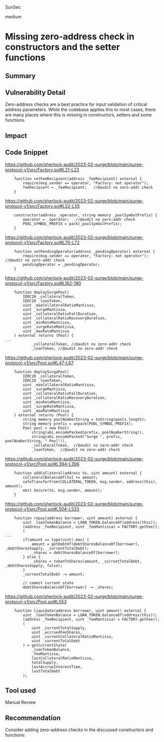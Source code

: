 SunSec

medium

# Missing zero-address check in constructors and the setter functions

## Summary

## Vulnerability Detail
Zero-address checks are a best practice for input validation of critical address parameters. While the codebase applies this to most cases, there are many places where this is missing in constructors, setters and some functions.

## Impact

## Code Snippet
https://github.com/sherlock-audit/2023-02-surge/blob/main/surge-protocol-v1/src/Factory.sol#L21-L23
```solidity
    function setFeeRecipient(address _feeRecipient) external {
        require(msg.sender == operator, "Factory: not operator");  
        feeRecipient = _feeRecipient;   //@audit no zero-addr check
    }
```
https://github.com/sherlock-audit/2023-02-surge/blob/main/surge-protocol-v1/src/Factory.sol#L52-L55
```solidity
    constructor(address _operator, string memory _poolSymbolPrefix) {
        operator = _operator;   //@audit no zero-addr check
        POOL_SYMBOL_PREFIX = pack(_poolSymbolPrefix);
    }
```

https://github.com/sherlock-audit/2023-02-surge/blob/main/surge-protocol-v1/src/Factory.sol#L70-L72
```solidity
    function setPendingOperator(address _pendingOperator) external {
        require(msg.sender == operator, "Factory: not operator");  //@audit no zero-addr check
        pendingOperator = _pendingOperator;
    }
```
https://github.com/sherlock-audit/2023-02-surge/blob/main/surge-protocol-v1/src/Factory.sol#L162-180
```solidity
    function deploySurgePool(
        IERC20 _collateralToken,
        IERC20 _loanToken,
        uint _maxCollateralRatioMantissa,
        uint _surgeMantissa,
        uint _collateralRatioFallDuration,
        uint _collateralRatioRecoveryDuration,
        uint _minRateMantissa,
        uint _surgeRateMantissa,
        uint _maxRateMantissa
    ) external returns (Pool) {
...
            _collateralToken, //@audit no zero-addr check
            _loanToken, //@audit no zero-addr check
```

https://github.com/sherlock-audit/2023-02-surge/blob/main/surge-protocol-v1/src/Pool.sol#L47-L67
```solidity
    function deploySurgePool(
        IERC20 _collateralToken,
        IERC20 _loanToken,
        uint _maxCollateralRatioMantissa,
        uint _surgeMantissa,
        uint _collateralRatioFallDuration,
        uint _collateralRatioRecoveryDuration,
        uint _minRateMantissa,
        uint _surgeRateMantissa,
        uint _maxRateMantissa
    ) external returns (Pool) {
        string memory poolNumberString = toString(pools.length);
        string memory prefix = unpack(POOL_SYMBOL_PREFIX);
        Pool pool = new Pool(
            string(abi.encodePacked(prefix, poolNumberString)),
            string(abi.encodePacked("Surge ", prefix, poolNumberString, " Pool")),
            _collateralToken,  //@audit no zero-addr check
            _loanToken,  //@audit no zero-addr check
```
https://github.com/sherlock-audit/2023-02-surge/blob/main/surge-protocol-v1/src/Pool.sol#L394-L396
```solidity
    function addCollateral(address to, uint amount) external {
        collateralBalanceOf[to] += amount;
        safeTransferFrom(COLLATERAL_TOKEN, msg.sender, address(this), amount);
        emit Secure(to, msg.sender, amount);
    }
```
https://github.com/sherlock-audit/2023-02-surge/blob/main/surge-protocol-v1/src/Pool.sol#L504-L533
```solidity
    function repay(address borrower, uint amount) external {
        uint _loanTokenBalance = LOAN_TOKEN.balanceOf(address(this));
        (address _feeRecipient, uint _feeMantissa) = FACTORY.getFee();
        (  
...
        if(amount == type(uint).max) {
            amount = getDebtOf(debtSharesBalanceOf[borrower], _debtSharesSupply, _currentTotalDebt);
            _shares = debtSharesBalanceOf[borrower];
        } else {
            _shares = tokenToShares(amount, _currentTotalDebt, _debtSharesSupply, false);
        }
        _currentTotalDebt -= amount;

        // commit current state
        debtSharesBalanceOf[borrower] -= _shares;
```
https://github.com/sherlock-audit/2023-02-surge/blob/main/surge-protocol-v1/src/Pool.sol#L553
```solidity
    function liquidate(address borrower, uint amount) external {
        uint _loanTokenBalance = LOAN_TOKEN.balanceOf(address(this));
        (address _feeRecipient, uint _feeMantissa) = FACTORY.getFee();
        (  
            uint _currentTotalSupply,
            uint _accruedFeeShares,
            uint _currentCollateralRatioMantissa,
            uint _currentTotalDebt
        ) = getCurrentState(
            _loanTokenBalance,
            _feeMantissa,
            lastCollateralRatioMantissa,
            totalSupply,
            lastAccrueInterestTime,
            lastTotalDebt
        );

```

## Tool used
Manual Review

## Recommendation
Consider adding zero-address checks in the discussed constructors and functions:
